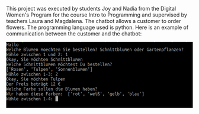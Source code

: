 This project was executed by students Joy and Nadia from the Digital Women's Program for the course Intro to Programming and supervised by teachers Laura and Magdalena.
The chatbot allows a customer to order flowers.
The programming language used is python.
Here is an example of communication between the customer and the chatbot:


![Example of a communication with the chatbot](https://github.com/ReDI-School/Munich-Demo-Day-Spring-2020/blob/master/chatbot-blumen-verkaufer/chatbot.png?raw=true)
